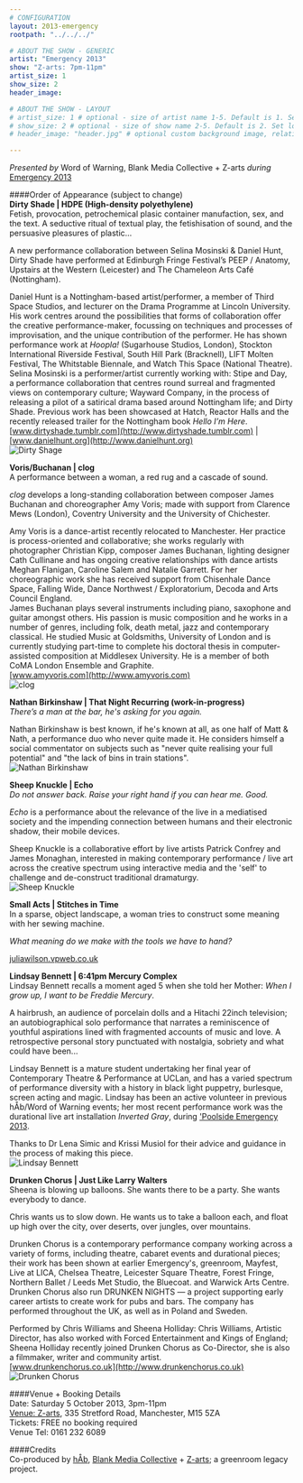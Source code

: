 ```yaml
---
# CONFIGURATION
layout: 2013-emergency
rootpath: "../../../"

# ABOUT THE SHOW - GENERIC
artist: "Emergency 2013"
show: "Z-arts: 7pm-11pm"
artist_size: 1
show_size: 2
header_image:

# ABOUT THE SHOW - LAYOUT
# artist_size: 1 # optional - size of artist name 1-5. Default is 1. Set longer names to lower values
# show_size: 2 # optional - size of show name 2-5. Default is 2. Set longer names to lower values
# header_image: "header.jpg" # optional custom background image, relative to current page

---
```

*Presented by* Word of Warning, Blank Media Collective + Z-arts *during* [Emergency 2013](/current/2013-emergency/index.html)    
        
####Order of Appearance (subject to change)          
**Dirty Shade | HDPE (High-density polyethylene)**    
Fetish, provocation, petrochemical plasic container manufaction, sex, and the text. A seductive ritual of textual play, the fetishisation of sound, and the persuasive pleasures of plastic...    
       
A new performance collaboration between Selina Mosinski & Daniel Hunt, Dirty Shade have performed at Edinburgh Fringe Festival’s PEEP / Anatomy, Upstairs at the Western (Leicester) and The Chameleon Arts Café (Nottingham).    
       
Daniel Hunt is a Nottingham-based artist/performer, a member of Third Space Studios, and lecturer on the Drama Programme at Lincoln University. His work centres around the possibilities that forms of collaboration offer the creative performance-maker, focussing on techniques and processes of improvisation, and the unique contribution of the performer. He has shown performance work at *Hoopla!* (Sugarhouse Studios, London), Stockton International Riverside Festival, South Hill Park (Bracknell), LIFT Molten Festival, The Whitstable Biennale, and Watch This Space (National Theatre).     
Selina Mosinski is a performer/artist currently working with: Stipe and Day, a performance collaboration that centres round surreal and fragmented views on contemporary culture; Wayward Company, in the process of releasing a pilot of a satirical drama based around Nottingham life; and Dirty Shade. Previous work has been showcased at Hatch, Reactor Halls and the recently released trailer for the Nottingham book *Hello I’m Here*.    
[www.dirtyshade.tumblr.com](http://www.dirtyshade.tumblr.com) | [www.danielhunt.org](http://www.danielhunt.org)    
![Dirty Shage](hdpe.jpg)    
         
**Voris/Buchanan | clog**    
A performance between a woman, a red rug and a cascade of sound.      
             
*clog* develops a long-standing collaboration between composer James Buchanan and choreographer Amy Voris; made with support from Clarence Mews (London), Coventry University and the University of Chichester.    
            
Amy Voris is a dance-artist recently relocated to Manchester. Her practice is process-oriented and collaborative; she works regularly with photographer Christian Kipp, composer James Buchanan, lighting designer Cath Cullinane and has ongoing creative relationships with dance artists Meghan Flanigan, Caroline Salem and Natalie Garrett. For her choreographic work she has received support from Chisenhale Dance Space, Falling Wide, Dance Northwest / Exploratorium, Decoda and Arts Council England.       
James Buchanan plays several instruments including piano, saxophone and guitar amongst others. His passion is music composition and he works in a number of genres, including folk, death metal, jazz and contemporary classical. He studied Music at Goldsmiths, University of London and is currently studying part-time to complete his doctoral thesis in computer-assisted composition at Middlesex University. He is a member of both CoMA London Ensemble and Graphite.     
[www.amyvoris.com](http://www.amyvoris.com)    
![clog](Clog.jpg)    
         
**Nathan Birkinshaw | That Night Recurring (work-in-progress)**     
*There’s a man at the bar, he's asking for you again.*      
         
Nathan Birkinshaw is best known, if he's known at all, as one half of Matt & Nath, a performance duo who never quite made it. He considers himself a social commentator on subjects such as "never quite realising your full potential" and "the lack of bins in train stations".    
![Nathan Birkinshaw](nathan_birkinshaw.jpg)    
              
**Sheep Knuckle | Echo**    
*Do not answer back. Raise your right hand if you can hear me. Good.*    
                
*Echo* is a performance about the relevance of the live in a mediatised society and the impending connection between humans and their electronic shadow, their mobile devices.    
               
Sheep Knuckle is a collaborative effort by live artists Patrick Confrey and James Monaghan, interested in making contemporary performance / live art across the creative spectrum using interactive media and the 'self' to challenge and de-construct traditional dramaturgy.      
![Sheep Knuckle](SheepKnuckle.png)    
                
**Small Acts | Stitches in Time**    
In a sparse, object landscape, a woman tries to construct some meaning with her sewing machine.      
              
*What meaning do we make with the tools we have to hand?*    
                
[juliawilson.vpweb.co.uk](http://juliawilson.vpweb.co.uk)    
                  
                       
**Lindsay Bennett | 6:41pm Mercury Complex**      
Lindsay Bennett recalls a moment aged 5 when she told her Mother: *When I grow up, I want to be Freddie Mercury*.    
                  
A hairbrush, an audience of porcelain dolls and a Hitachi 22inch television; an autobiographical solo performance that narrates a reminiscence of youthful aspirations lined with fragmented accounts of music and love. A retrospective personal story punctuated with nostalgia, sobriety and what could have been...   
               
Lindsay Bennett is a mature student undertaking her final year of Contemporary Theatre & Performance at UCLan, and has a varied spectrum of performance diversity with a history in black light puppetry, burlesque, screen acting and magic. Lindsay has been an active volunteer in previous hÅb/Word of Warning events; her most recent performance work was the durational live art installation *Inverted Gray*, during ['Poolside Emergency 2013](/archive/2013-poolside/durationala).    
            
Thanks to Dr Lena Simic and Krissi Musiol for their advice and guidance in the process of making this piece.    
![Lindsay Bennett](Lindsay_Bennett.jpg)    
               
**Drunken Chorus | Just Like Larry Walters**      
Sheena is blowing up balloons. She wants there to be a party. She wants everybody to dance.     
                   
Chris wants us to slow down. He wants us to take a balloon each, and float up high over the city, over deserts, over jungles, over mountains.    
              
Drunken Chorus is a contemporary performance company working across a variety of forms, including theatre, cabaret events and durational pieces; their work has been shown at earlier Emergency's, greenroom, Mayfest, Live at LICA, Chelsea Theatre, Leicester Square Theatre, Forest Fringe, Northern Ballet / Leeds Met Studio, the Bluecoat. and Warwick Arts Centre. Drunken Chorus also run DRUNKEN NIGHTS — a project supporting early career artists to create work for pubs and bars. The company has performed throughout the UK, as well as in Poland and Sweden.    

Performed by Chris Williams and Sheena Holliday: Chris Williams, Artistic Director, has also worked with Forced Entertainment and Kings of England; Sheena Holliday recently joined Drunken Chorus as Co-Director, she is also a filmmaker, writer and community artist.    
[www.drunkenchorus.co.uk](http://www.drunkenchorus.co.uk)    
![Drunken Chorus](drunken_chorus.jpg)    
                
####Venue + Booking Details          
Date: Saturday 5 October 2013, 3pm-11pm               
[Venue: Z-arts](http://www.z-arts.org/about-us/getting-here/), 335 Stretford Road, Manchester, M15 5ZA           
Tickets: FREE no booking required               
Venue Tel: 0161 232 6089         
          
####Credits           
Co-produced by [hÅb](/hab/index.html), [Blank Media Collective](http://www.blankmediacollective.org) + [Z-arts](http://www.z-arts.org); a greenroom legacy project.
